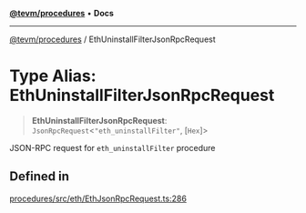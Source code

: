 [**@tevm/procedures**](../README.md) • **Docs**

***

[@tevm/procedures](../globals.md) / EthUninstallFilterJsonRpcRequest

# Type Alias: EthUninstallFilterJsonRpcRequest

> **EthUninstallFilterJsonRpcRequest**: `JsonRpcRequest`\<`"eth_uninstallFilter"`, [`Hex`]\>

JSON-RPC request for `eth_uninstallFilter` procedure

## Defined in

[procedures/src/eth/EthJsonRpcRequest.ts:286](https://github.com/evmts/tevm-monorepo/blob/main/packages/procedures/src/eth/EthJsonRpcRequest.ts#L286)
